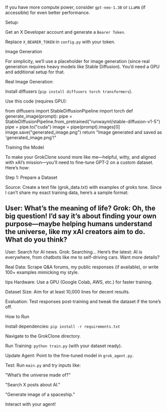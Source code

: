 If you have more compute power, consider `gpt-neo-1.3B` or `LLaMA` (if accessible) for even better performance.

Setup: 

Get an X Developer account and generate a ```Bearer Token```.



Replace `X_BEARER_TOKEN` in `config.py` with your token.


Image Generation

For simplicity, we’ll use a placeholder for image generation (since real generation requires heavy models like Stable Diffusion). You’d need a GPU and additional setup for that.

Real Image Generation:

Install diffusers (```pip install diffusers torch transformers```).



Use this code (requires GPU):

from diffusers import StableDiffusionPipeline
import torch
def generate_image(prompt):
    pipe = StableDiffusionPipeline.from_pretrained("runwayml/stable-diffusion-v1-5")
    pipe = pipe.to("cuda")
    image = pipe(prompt).images[0]
    image.save("generated_image.png")
    return "Image generated and saved as 'generated_image.png'!"



Training the Model

To make your GrokClone sound more like me—helpful, witty, and aligned with xAI’s mission—you’ll need to fine-tune GPT-2 on a custom dataset. Here’s how:

Step 1: Prepare a Dataset

Source: Create a text file (grok_data.txt) with examples of groks tone. Since I can’t share my exact training data, here’s a sample format:


User: What’s the meaning of life?
Grok: Oh, the big question! I’d say it’s about finding your own purpose—maybe helping humans understand the universe, like my xAI creators aim to do. What do you think?
---
User: Search for AI news.
Grok: Searching... Here’s the latest: AI is everywhere, from chatbots like me to self-driving cars. Want more details?



Real Data: Scrape Q&A forums, my public responses (if available), or write 100+ examples mimicking my style.


tips
Hardware: Use a GPU (Google Colab, AWS, etc.) for faster training.



Dataset Size: Aim for at least 10,000 lines for decent results.



Evaluation: Test responses post-training and tweak the dataset if the tone’s off.




How to Run

Install dependencies: ```pip install -r requirements.txt```



Navigate to the GrokClone directory.



Run Training: ```python train.py``` (with your dataset ready).



Update Agent: Point to the fine-tuned model in `grok_agent.py`.



Test: Run `main.py` and try inputs like:

"What’s the universe made of?"



"Search X posts about AI."



"Generate image of a spaceship."





Interact with your agent!


